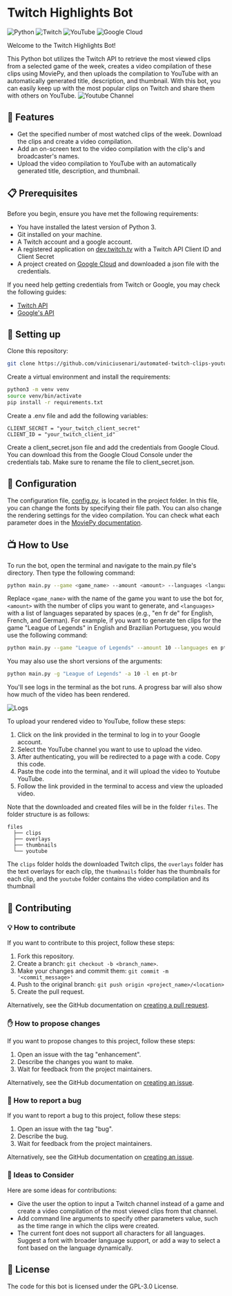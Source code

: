 # Twitch Highlights Bot

![Python](https://img.shields.io/badge/Python-3776AB?style=for-the-badge&logo=python&logoColor=white)
![Twitch](https://img.shields.io/badge/Twitch-9146FF?style=for-the-badge&logo=twitch&logoColor=white)
![YouTube](https://img.shields.io/badge/YouTube-FF0000?style=for-the-badge&logo=youtube&logoColor=white)
![Google Cloud](https://img.shields.io/badge/Google%20Cloud-4285F4?style=for-the-badge&logo=google-cloud&logoColor=white)

Welcome to the Twitch Highlights Bot!

This Python bot utilizes the Twitch API to retrieve the most viewed clips from a selected game of the week, creates a video compilation of these clips using MoviePy, and then uploads the compilation to YouTube with an automatically generated title, description, and thumbnail. With this bot, you can easily keep up with the most popular clips on Twitch and share them with others on YouTube.
![Youtube Channel](https://i.imgur.com/blU5A32.png)

## 🎥 Features
- Get the specified number of most watched clips of the week. Download the clips and create a video compilation.
- Add an on-screen text to the video compilation with the clip's and broadcaster's names.
- Upload the video compilation to YouTube with an automatically generated title, description, and thumbnail.

## 📋 Prerequisites
Before you begin, ensure you have met the following requirements:
- You have installed the latest version of Python 3.
- Git installed on your machine.
- A Twitch account and a google account.
- A registered application on [dev.twitch.tv](https://dev.twitch.tv/console) with a Twitch API Client ID and Client Secret
- A project created on [Google Cloud](https://cloud.google.com/) and downloaded a json file with the credentials.

If you need help getting credentials from Twitch or Google, you may check the following guides:
- [Twitch API](https://dev.twitch.tv/docs/authentication/register-app)
- [Google's API](https://developers.google.com/people/quickstart/python)


## 💾 Setting up
Clone this repository:
```bash
git clone https://github.com/viniciusenari/automated-twitch-clips-youtube-channel
```
Create a virtual environment and install the requirements:
```bash
python3 -m venv venv
source venv/bin/activate
pip install -r requirements.txt
```
Create a .env file and add the following variables:
```
CLIENT_SECRET = "your_twitch_client_secret"
CLIENT_ID = "your_twitch_client_id"
```
Create a client_secret.json file and add the credentials from Google Cloud. You can download this from the Google Cloud Console under the credentials tab. Make sure to rename the file to client_secret.json.

## 🔧 Configuration
The configuration file, [config.py](https://github.com/viniciusenari/automated-twitch-clips-youtube-channel/blob/main/project/config.py), is located in the project folder. In this file, you can change the fonts by specifying their file path. You can also change the rendering settings for the video compilation.
You can check what each parameter does in the [MoviePy documentation](https://zulko.github.io/moviepy/ref/VideoClip/VideoClip.html?highlight=write_videofile#moviepy.video.compositing.CompositeVideoClip.CompositeVideoClip.write_videofile).


## 📺 How to Use
To run the bot, open the terminal and navigate to the main.py file's directory. Then type the following command:
```bash
python main.py --game <game_name> --amount <amount> --languages <languages>
```
Replace `<game_name>` with the name of the game you want to use the bot for, `<amount>` with the number of clips you want to generate, and `<languages>` with a list of languages separated by spaces (e.g., "en fr de" for English, French, and German).
For example, if you want to generate ten clips for the game "League of Legends" in English and Brazilian Portuguese, you would use the following command:
```bash
python main.py --game "League of Legends" --amount 10 --languages en pt-br
```
You may also use the short versions of the arguments:
```bash
python main.py -g "League of Legends" -a 10 -l en pt-br
```
You'll see logs in the terminal as the bot runs. A progress bar will also show how much of the video has been rendered.

![Logs](https://i.imgur.com/GwXJVgx.png)

To upload your rendered video to YouTube, follow these steps:

1. Click on the link provided in the terminal to log in to your Google account.
2. Select the YouTube channel you want to use to upload the video.
3. After authenticating, you will be redirected to a page with a code. Copy this code.
4. Paste the code into the terminal, and it will upload the video to Youtube YouTube.
5. Follow the link provided in the terminal to access and view the uploaded video.

Note that the downloaded and created files will be in the folder `files`. The folder structure is as follows:
```
files  
  ├── clips  
  ├── overlays  
  ├── thumbnails
  └── youtube 
```
The `clips` folder holds the downloaded Twitch clips, the `overlays` folder has the text overlays for each clip, the `thumbnails` folder has the thumbnails for each clip, and the `youtube` folder contains the video compilation and its thumbnail

## 🤝 Contributing
### 💡 How to contribute
If you want to contribute to this project, follow these steps:

1. Fork this repository.
2. Create a branch: `git checkout -b <branch_name>`.
3. Make your changes and commit them: `git commit -m '<commit_message>'`
4. Push to the original branch: `git push origin <project_name>/<location>`
5. Create the pull request.

Alternatively, see the GitHub documentation on [creating a pull request](https://help.github.com/en/github/collaborating-with-issues-and-pull-requests/creating-a-pull-request).

### ✋ How to propose changes
If you want to propose changes to this project, follow these steps:

1. Open an issue with the tag "enhancement".
2. Describe the changes you want to make.
3. Wait for feedback from the project maintainers.

Alternatively, see the GitHub documentation on [creating an issue](https://docs.github.com/en/issues/tracking-your-work-with-issues/creating-issues/creating-an-issue).

### 🐛 How to report a bug
If you want to report a bug to this project, follow these steps:

1. Open an issue with the tag "bug".
2. Describe the bug.
3. Wait for feedback from the project maintainers.

Alternatively, see the GitHub documentation on [creating an issue](https://docs.github.com/en/issues/tracking-your-work-with-issues/creating-issues/creating-an-issue).

### 🤔 Ideas to Consider
Here are some ideas for contributions:

- Give the user the option to input a Twitch channel instead of a game and create a video compilation of the most viewed clips from that channel.
- Add command line arguments to specify other parameters value, such as the time range in which the clips were created.
- The current font does not support all characters for all languages. Suggest a font with broader language support, or add a way to select a font based on the language dynamically.


## 📜 License
The code for this bot is licensed under the GPL-3.0 License.